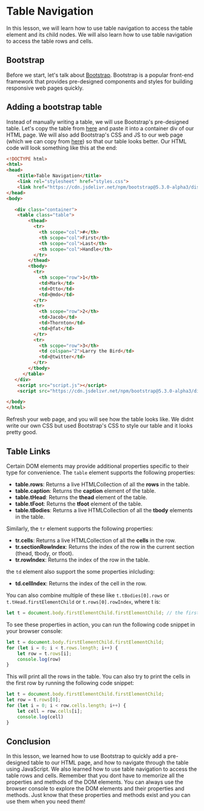 # Table Navigation
In this lesson, we will learn how to use table navigation to access the table element and its child nodes. We will also learn how to use table navigation to access the table rows and cells.

## Bootstrap
Before we start, let's talk about [Bootstrap](https://getbootstrap.com). Bootstrap is a popular front-end framework that provides pre-designed components and styles for building responsive web pages quickly. 

## Adding a bootstrap table
Instead of manually writing a table, we will use Bootstrap's pre-designed table. Let's copy the table from [here](https://getbootstrap.com/docs/5.3/content/tables/) and paste it into a container div of our HTML page. We will also add Bootstrap's CSS and JS to our web page (which we can copy from [here](https://getbootstrap.com/docs/5.3/getting-started/introduction/)) so that our table looks better. Our HTML code will look something like this at the end:
```html
<!DOCTYPE html>
<html>
<head>
    <title>Table Navigation</title>
    <link rel="stylesheet" href="styles.css">
    <link href="https://cdn.jsdelivr.net/npm/bootstrap@5.3.0-alpha3/dist/css/bootstrap.min.css" rel="stylesheet" integrity="sha384-KK94CHFLLe+nY2dmCWGMq91rCGa5gtU4mk92HdvYe+M/SXH301p5ILy+dN9+nJOZ" crossorigin="anonymous">
</head>
<body>

   <div class="container">
    <table class="table">
        <thead>
          <tr>
            <th scope="col">#</th>
            <th scope="col">First</th>
            <th scope="col">Last</th>
            <th scope="col">Handle</th>
          </tr>
        </thead>
        <tbody>
          <tr>
            <th scope="row">1</th>
            <td>Mark</td>
            <td>Otto</td>
            <td>@mdo</td>
          </tr>
          <tr>
            <th scope="row">2</th>
            <td>Jacob</td>
            <td>Thornton</td>
            <td>@fat</td>
          </tr>
          <tr>
            <th scope="row">3</th>
            <td colspan="2">Larry the Bird</td>
            <td>@twitter</td>
          </tr>
        </tbody>
      </table>
   </div>
    <script src="script.js"></script>
    <script src="https://cdn.jsdelivr.net/npm/bootstrap@5.3.0-alpha3/dist/js/bootstrap.bundle.min.js" integrity="sha384-ENjdO4Dr2bkBIFxQpeoTz1HIcje39Wm4jDKdf19U8gI4ddQ3GYNS7NTKfAdVQSZe" crossorigin="anonymous"></script>

</body>
</html>
```
Refresh your web page, and you will see how the table looks like. We didnt write our own CSS but used Bootstrap's CSS to style our table and it looks pretty good.

## Table Links
Certain DOM elements may provide additional properties specific to their type for convenience. The `table` element supports the following properties:
* **table.rows**: Returns a live HTMLCollection of all the **rows** in the table.
* **table.caption**: Returns the **caption** element of the table.
* **table.tHead**: Returns the **thead** element of the table.
* **table.tFoot**: Returns the **tfoot** element of the table.
* **table.tBodies**: Returns a live HTMLCollection of all the **tbody** elements in the table.

Similarly, the `tr` element supports the following properties:
* **tr.cells**: Returns a live HTMLCollection of all the **cells** in the row.
* **tr.sectionRowIndex**: Returns the index of the row in the current section (thead, tbody, or tfoot).
* **tr.rowIndex**: Returns the index of the row in the table.

the `td` element also support the some properties inlcluding:
* **td.cellIndex**: Returns the index of the cell in the row.

You can also combine multiple of these like `t.tBodies[0].rows` or `t.tHead.firstElementChild` or `t.rows[0].rowIndex`, where t is:
```js
let t = document.body.firstElementChild.firstElementChild; // the first element child of the body is container div, and its own first child is the table
```
To see these properties in action, you can run the following code snippet in your browser console:
```js
let t = document.body.firstElementChild.firstElementChild;
for (let i = 0; i < t.rows.length; i++) {
    let row = t.rows[i];
    console.log(row)
}
```
This will print all the rows in the table. You can also try to print the cells in the first row by running the following code snippet:
```js
let t = document.body.firstElementChild.firstElementChild;
let row = t.rows[0];
for (let i = 0; i < row.cells.length; i++) {
    let cell = row.cells[i];
    console.log(cell)
}
```

## Conclusion
In this lesson, we learned how to use Bootstrap to quickly add a pre-designed table to our HTML page, and how to navigate through the table using JavaScript. We also learned how to use table navigation to access the table rows and cells. Remember that you dont have to memorize all the properties and methods of the DOM elements. You can always use the browser console to explore the DOM elements and their properties and methods. Just know that these properties and methods exist and you can use them when you need them!